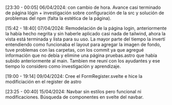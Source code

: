 [23:30 - 00:05] 06/04/2024: con cambio de hora. Avance casi terminado de página lógin + investigación sobre configuración de la src y solución de problemas del npm (falta la estética de la página).

[15:42 - 18:40] 07/04/2024: Remodelación de la página login, anteriormente la había hecho negrita y sin haberle aplicado casi nada de tailwind, ahora la vista está terminada y lista para su uso. La mayor parte del tiempo la invertí entendiendo como funcionaba el layout para agregar la imagen de fondo, tuve problemas con las carpetas, con los commit ya que agregué información que no debía y elimine una página pruebas.astro que había subido anteriormente al main. Tambien me reuní con los ayudantes y ese tiempo lo considero como investigación y aprendizaje.

[19:00 - 19:14] 09/04/2024: Cree el FormRegister.svelte e hice la modificiación en el register de astro

[23:25 - 00:40] 15/04/2024: Navbar sin estilos pero funcional ni modificaciones. Búsqueda de componentes en svelte del navbar.